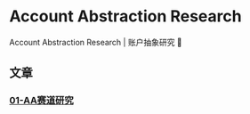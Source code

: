# Account Abstraction Research
Account Abstraction Research | 账户抽象研究 🧐

## 文章
### [01-AA赛道研究](#01-aa赛道研究)